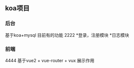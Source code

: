 ## koa项目 
### 后台
基于koa+mysql
目前有的功能
2222
*登录，注册模块
*日志模块

### 前端
4444
基于vue2 + vue-router + vux
展示作用


